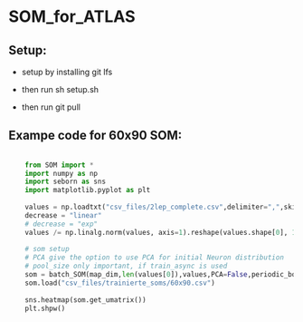 # SOM_for_ATLAS

## Setup:
- setup by installing git lfs<br/>

- then run sh setup.sh <br/>

- then run git pull<br/>

## Exampe code for 60x90 SOM:

```python
	
	from SOM import *
	import numpy as np
	import seborn as sns
	import matplotlib.pyplot as plt
	
	values = np.loadtxt("csv_files/2lep_complete.csv",delimiter=",",skiprows=1)
	decrease = "linear"
	# decrease = "exp"
	values /= np.linalg.norm(values, axis=1).reshape(values.shape[0], 1)
	
	# som setup
	# PCA give the option to use PCA for initial Neuron distribution
	# pool_size only important, if train_async is used
	som = batch_SOM(map_dim,len(values[0]),values,PCA=False,periodic_boundarys=True)
	som.load("csv_files/trainierte_soms/60x90.csv")
	
	sns.heatmap(som.get_umatrix())
	plt.shpw()
	
```
